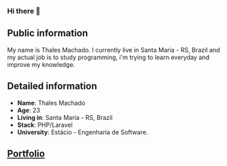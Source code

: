 ### Hi there 👋


## Public information
My name is Thales Machado. I currently live in Santa Maria - RS, Brazil and my actual job is to study programming, i'm trying to learn everyday and improve my knowledge.


## Detailed information
* **Name**: Thales Machado
* **Age**: 23
* **Living in**: Santa Maria - RS, Brazil
* **Stack**: PHP/Laravel
* **University**: Estácio - Engenharia de Software.

## [Portfolio](https://thalesmengue.github.io/)
